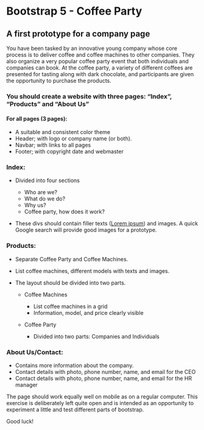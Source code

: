 # Bootstrap 5 - Coffee Party

## A first prototype for a company page

You have been tasked by an innovative young company whose core process is to deliver coffee and coffee machines to other companies. They also organize a very popular coffee party event that both individuals and companies can book. At the coffee party, a variety of different coffees are presented for tasting along with dark chocolate, and participants are given the opportunity to purchase the products.

### You should create a website with three pages: “Index”, “Products” and “About Us”

#### For all pages (3 pages):
- A suitable and consistent color theme
- Header; with logo or company name (or both).
- Navbar; with links to all pages
- Footer; with copyright date and webmaster

### Index:
- Divided into four sections

  - Who are we?
  - What do we do?
  - Why us?
  - Coffee party, how does it work?

- These divs should contain filler texts ([Lorem ipsum](https://en.wikipedia.org/wiki/Lorem_ipsum)) and images. A quick Google search will provide good images for a prototype.

### Products:
- Separate Coffee Party and Coffee Machines.
- List coffee machines, different models with texts and images.
- The layout should be divided into two parts.

  - Coffee Machines
    - List coffee machines in a grid
    - Information, model, and price clearly visible

  - Coffee Party
    - Divided into two parts: Companies and Individuals

### About Us/Contact:
- Contains more information about the company.
- Contact details with photo, phone number, name, and email for the CEO
- Contact details with photo, phone number, name, and email for the HR manager

The page should work equally well on mobile as on a regular computer.
This exercise is deliberately left quite open and is intended as an opportunity to experiment a little and test different parts of bootstrap.

Good luck!
